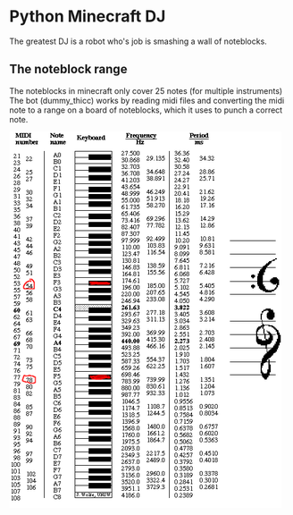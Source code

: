 # Python Minecraft DJ
 The greatest DJ is a robot who's job is smashing a wall of noteblocks.

## The noteblock range
The noteblocks in minecraft only cover 25 notes (for multiple instruments)
The bot (dummy_thicc) works by reading midi files and converting the midi note to a range on a board of noteblocks, which it uses to punch a correct note.

![piano_range](https://github.com/ThomasSelvig/Python-Minecraft-DJ/blob/master/pianorange.png)
